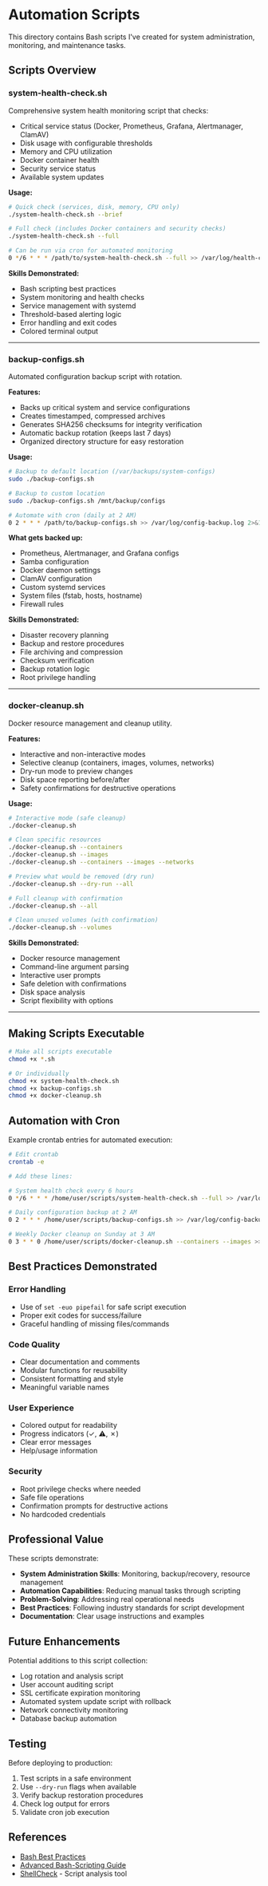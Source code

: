 # Automation Scripts

This directory contains Bash scripts I've created for system administration, monitoring, and maintenance tasks.

## Scripts Overview

### system-health-check.sh
Comprehensive system health monitoring script that checks:
- Critical service status (Docker, Prometheus, Grafana, Alertmanager, ClamAV)
- Disk usage with configurable thresholds
- Memory and CPU utilization
- Docker container health
- Security service status
- Available system updates

**Usage:**
```bash
# Quick check (services, disk, memory, CPU only)
./system-health-check.sh --brief

# Full check (includes Docker containers and security checks)
./system-health-check.sh --full

# Can be run via cron for automated monitoring
0 */6 * * * /path/to/system-health-check.sh --full >> /var/log/health-checks.log 2>&1
```

**Skills Demonstrated:**
- Bash scripting best practices
- System monitoring and health checks
- Service management with systemd
- Threshold-based alerting logic
- Error handling and exit codes
- Colored terminal output

---

### backup-configs.sh
Automated configuration backup script with rotation.

**Features:**
- Backs up critical system and service configurations
- Creates timestamped, compressed archives
- Generates SHA256 checksums for integrity verification
- Automatic backup rotation (keeps last 7 days)
- Organized directory structure for easy restoration

**Usage:**
```bash
# Backup to default location (/var/backups/system-configs)
sudo ./backup-configs.sh

# Backup to custom location
sudo ./backup-configs.sh /mnt/backup/configs

# Automate with cron (daily at 2 AM)
0 2 * * * /path/to/backup-configs.sh >> /var/log/config-backup.log 2>&1
```

**What gets backed up:**
- Prometheus, Alertmanager, and Grafana configs
- Samba configuration
- Docker daemon settings
- ClamAV configuration
- Custom systemd services
- System files (fstab, hosts, hostname)
- Firewall rules

**Skills Demonstrated:**
- Disaster recovery planning
- Backup and restore procedures
- File archiving and compression
- Checksum verification
- Backup rotation logic
- Root privilege handling

---

### docker-cleanup.sh
Docker resource management and cleanup utility.

**Features:**
- Interactive and non-interactive modes
- Selective cleanup (containers, images, volumes, networks)
- Dry-run mode to preview changes
- Disk space reporting before/after
- Safety confirmations for destructive operations

**Usage:**
```bash
# Interactive mode (safe cleanup)
./docker-cleanup.sh

# Clean specific resources
./docker-cleanup.sh --containers
./docker-cleanup.sh --images
./docker-cleanup.sh --containers --images --networks

# Preview what would be removed (dry run)
./docker-cleanup.sh --dry-run --all

# Full cleanup with confirmation
./docker-cleanup.sh --all

# Clean unused volumes (with confirmation)
./docker-cleanup.sh --volumes
```

**Skills Demonstrated:**
- Docker resource management
- Command-line argument parsing
- Interactive user prompts
- Safe deletion with confirmations
- Disk space analysis
- Script flexibility with options

---

## Making Scripts Executable

```bash
# Make all scripts executable
chmod +x *.sh

# Or individually
chmod +x system-health-check.sh
chmod +x backup-configs.sh
chmod +x docker-cleanup.sh
```

## Automation with Cron

Example crontab entries for automated execution:

```bash
# Edit crontab
crontab -e

# Add these lines:

# System health check every 6 hours
0 */6 * * * /home/user/scripts/system-health-check.sh --full >> /var/log/health-checks.log 2>&1

# Daily configuration backup at 2 AM
0 2 * * * /home/user/scripts/backup-configs.sh >> /var/log/config-backup.log 2>&1

# Weekly Docker cleanup on Sunday at 3 AM
0 3 * * 0 /home/user/scripts/docker-cleanup.sh --containers --images >> /var/log/docker-cleanup.log 2>&1
```

## Best Practices Demonstrated

### Error Handling
- Use of `set -euo pipefail` for safe script execution
- Proper exit codes for success/failure
- Graceful handling of missing files/commands

### Code Quality
- Clear documentation and comments
- Modular functions for reusability
- Consistent formatting and style
- Meaningful variable names

### User Experience
- Colored output for readability
- Progress indicators (✓, ⚠, ✗)
- Clear error messages
- Help/usage information

### Security
- Root privilege checks where needed
- Safe file operations
- Confirmation prompts for destructive actions
- No hardcoded credentials

## Professional Value

These scripts demonstrate:
- **System Administration Skills**: Monitoring, backup/recovery, resource management
- **Automation Capabilities**: Reducing manual tasks through scripting
- **Problem-Solving**: Addressing real operational needs
- **Best Practices**: Following industry standards for script development
- **Documentation**: Clear usage instructions and examples

## Future Enhancements

Potential additions to this script collection:
- Log rotation and analysis script
- User account auditing script
- SSL certificate expiration monitoring
- Automated system update script with rollback
- Network connectivity monitoring
- Database backup automation

## Testing

Before deploying to production:
1. Test scripts in a safe environment
2. Use `--dry-run` flags when available
3. Verify backup restoration procedures
4. Check log output for errors
5. Validate cron job execution

## References
- [Bash Best Practices](https://bertvv.github.io/cheat-sheets/Bash.html)
- [Advanced Bash-Scripting Guide](https://tldp.org/LDP/abs/html/)
- [ShellCheck](https://www.shellcheck.net/) - Script analysis tool
